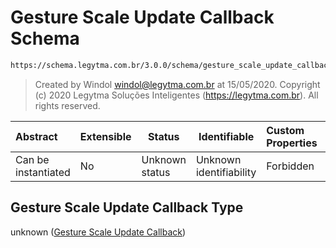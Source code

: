 # Gesture Scale Update Callback Schema

```txt
https://schema.legytma.com.br/3.0.0/schema/gesture_scale_update_callback.schema.json
```




> Created by Windol [windol@legytma.com.br](mailto:windol@legytma.com.br) at 15/05/2020.
> Copyright (c) 2020 Legytma Soluções Inteligentes (<https://legytma.com.br>). All rights reserved.
>

| Abstract            | Extensible | Status         | Identifiable            | Custom Properties | Additional Properties | Access Restrictions | Defined In                                                                                                              |
| :------------------ | ---------- | -------------- | ----------------------- | :---------------- | --------------------- | ------------------- | ----------------------------------------------------------------------------------------------------------------------- |
| Can be instantiated | No         | Unknown status | Unknown identifiability | Forbidden         | Allowed               | none                | [gesture_scale_update_callback.schema.json](../schema/gesture_scale_update_callback.schema.json) |

## Gesture Scale Update Callback Type

unknown ([Gesture Scale Update Callback](gesture_scale_update_callback.md))
